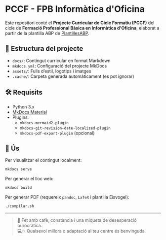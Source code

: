 # PCCF - FPB Informàtica d'Oficina

Este repositori conté el **Projecte Curricular de Cicle Formatiu (PCCF)** del cicle de **Formació Professional Bàsica en Informàtica d'Oficina**, elaborat a partir de la plantilla ABP de [PlantillesABP](https://github.com/juatafe/PlantillesABP).

## 📁 Estructura del projecte

- `docs/`: Contingut curricular en format Markdown
- `mkdocs.yml`: Configuració del projecte MkDocs
- `assets/`: Fulls d’estil, logotips i imatges
- `.cache/`: Carpeta generada automàticament (es pot ignorar)

## 🛠️ Requisits

- Python 3.x
- [MkDocs Material](https://squidfunk.github.io/mkdocs-material/)
- Plugins:
  - `mkdocs-mermaid2-plugin`
  - `mkdocs-git-revision-date-localized-plugin`
  - `mkdocs-pdf-export-plugin` (opcional)

## 🚀 Ús

Per visualitzar el contingut localment:

```bash
mkdocs serve
```

Per generar el lloc web:

```bash
mkdocs build
```

Per generar PDF (requereix `pandoc`, `LaTeX` i plantilla Eisvogel):

```bash
./compilar.sh
```

---

> 🧉 Fet amb cafè, constància i una miqueta de desesperació burocràtica.  
> 💻💥 Qualsevol millora o adaptació al teu centre és benvinguda.
